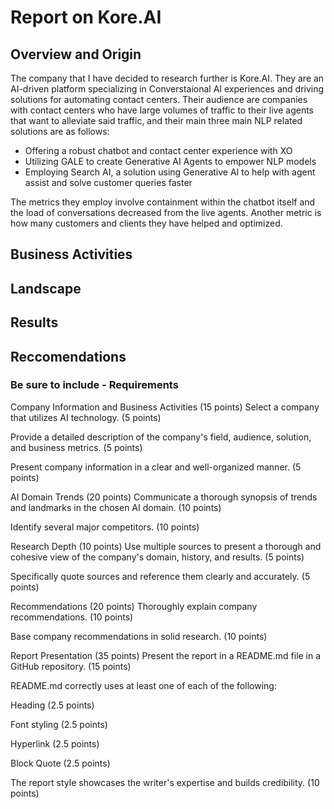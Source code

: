 # Report on Kore.AI

## Overview and Origin

The company that I have decided to research further is Kore.AI. They are an AI-driven platform specializing in Converstaional AI experiences and driving solutions for automating contact centers. Their audience are companies with contact centers who have large volumes of traffic to their live agents that want to alleviate said traffic, and their main three main NLP related solutions are as follows: 

* Offering a robust chatbot and contact center experience with XO
* Utilizing GALE to create Generative AI Agents to empower NLP models
* Employing Search AI, a solution using Generative AI to help with agent assist and solve customer queries faster

The metrics they employ involve containment within the chatbot itself and the load of conversations decreased from the live agents. Another metric is how many customers and clients they have helped and optimized. 

## Business Activities


## Landscape


## Results


## Reccomendations


### Be sure to include - Requirements
Company Information and Business Activities (15 points)
Select a company that utilizes AI technology. (5 points)

Provide a detailed description of the company's field, audience, solution, and business metrics. (5 points)

Present company information in a clear and well-organized manner. (5 points)

AI Domain Trends (20 points)
Communicate a thorough synopsis of trends and landmarks in the chosen AI domain. (10 points)

Identify several major competitors. (10 points)

Research Depth (10 points)
Use multiple sources to present a thorough and cohesive view of the company's domain, history, and results. (5 points)

Specifically quote sources and reference them clearly and accurately. (5 points)

Recommendations (20 points)
Thoroughly explain company recommendations. (10 points)

Base company recommendations in solid research. (10 points)

Report Presentation (35 points)
Present the report in a README.md file in a GitHub repository. (15 points)

README.md correctly uses at least one of each of the following:

Heading (2.5 points)

Font styling (2.5 points)

Hyperlink (2.5 points)

Block Quote (2.5 points)

The report style showcases the writer's expertise and builds credibility. (10 points)